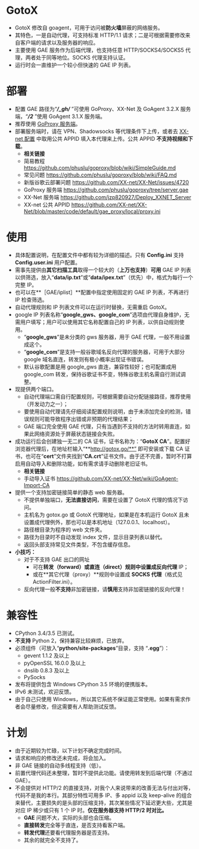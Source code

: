 # GotoX
- GotoX 修改自 goagent，可用于访问被**防火墙**屏蔽的网络服务。
- 其特色，一是自动代理，可支持标准 HTTP/1.1 请求；二是可根据需要修改来自客户端的请求以及服务器的响应。
- 主要使用 GAE 服务作为后端代理，也支持任意 HTTP/SOCKS4/SOCKS5 代理，两者处于同等地位。SOCKS 代理支持认证。
- 运行时会一直维护一个较小但快速的 GAE IP 列表。

# 部署
- 配置 GAE 路径为“***/_gh/*** ”可使用 GoProxy、XX-Net 及 GoAgent 3.2.X 服务端，“***/2***  ”使用 GoAgent 3.1.X 服务端。
- 推荐使用 [GoProxy 服务端](https://github.com/phuslu/goproxy/tree/server.gae)。
- 部署服务端时，请在 VPN、Shadowsocks 等代理条件下上传，或者去 [XX-net 配置](https://github.com/XX-net/XX-Net/blob/master/code/default/gae_proxy/local/proxy.ini) 中取用公共 APPID 填入本代理来上传。公共 APPID **不支持视频和下载**。
    - **相关链接**
    - 简易教程 https://github.com/phuslu/goproxy/blob/wiki/SimpleGuide.md
    - 常见问题 https://github.com/phuslu/goproxy/blob/wiki/FAQ.md
    - 新版谷歌云部署问题 https://github.com/XX-net/XX-Net/issues/4720
    - GoProxy 服务端 https://github.com/phuslu/goproxy/tree/server.gae
    - XX-Net 服务端 https://github.com/jzp820927/Deploy_XXNET_Server
    - XX-net 公共 APPID https://github.com/XX-net/XX-Net/blob/master/code/default/gae_proxy/local/proxy.ini

# 使用
- 具体配置说明，在配置文件中都有较为详细的描述。只有 **Config.ini** 支持 **Config.user.ini** 用户配置。
- 需事先提供由**其它扫描工具**取得一个较大的（**上万也支持**）**可用** GAE IP 列表以供筛选，放入“**data/ip.txt**”或“**data/ipex.txt**”（优先）中，格式为每行一个完整 IP。
- 也可以在**［GAE/iplist］**配置中指定使用固定的 GAE IP 列表，不再进行 IP 检查筛选。
- 自动代理规则和 IP 列表文件可以在运行时替换，无需重启 GotoX。
-  google IP 列表名称“**google_gws、google_com**”选项由代理自身维护，无需用户填写；用户可以使用其它名称配置自己的 IP 列表，以供自动规则使用。
    - “**google_gws**”是未分类的 gws 服务器，用于 GAE 代理，一般不用设置成这个。
    - “**google_com**”是支持一般谷歌域名反向代理的服务器，可用于大部分 google 域名直连，转发则有极小概率出现证书错误。
    - 默认谷歌配置是用 google_gws 直连，兼容性较好；也可配置成用 google_com 转发，保持谷歌证书不变，特殊谷歌主机名需自行测试调整。
- 现提供两个端口。
    - 自动代理端口需自行配置规则，可根据需要自动分配链接路径，推荐使用（开发动力之一）；
    - 要使用自动代理请先仔细阅读配置规则说明，由于未添加完全的检测，错误规则可能导致程序出错或非预期的代理结果；
    - GAE 端口完全使用 GAE 代理，只有当遇到不支持的方法时转用直连，如果此网络资源处于屏蔽状态链接会失败。
- 成功运行后会创建独一无二的 CA 证书，证书名称为：“**GotoX CA**”。配置好浏览器代理后，在地址栏输入“**http://gotox.go/**” 即可安装或下载 CA 证书，也可在“**cert**”文件夹找到“**CA.crt**”证书文件。由于还不完善，暂时不打算启用自动导入和删除功能，如有需求请手动删除老旧证书。
    - **相关链接**
    - 手动导入证书 https://github.com/XX-net/XX-Net/wiki/GoAgent-Import-CA
- 提供一个支持加密链接简单的静态 web 服务器。
    - 不提供单独端口，**无法直接访问**，需要在设置了 GotoX 代理的情况下访问。
    - 主机名为 gotox.go 或 GotoX 代理地址，如果是在本机运行 GotoX 且未设置成代理例外，那也可以是本机地址（127.0.0.1、localhost）。
    - 路径根目录为程序的 web 文件夹。
    - 路径为目录时不自动发现 index 文件，显示目录列表以替代。
    - 返回头部支持常见文件类型，不包含缓存信息。
- **小技巧：**
    - 对于不支持 GAE 出口的网址
        - 可在**转发（forward）或直连（direct）**规则中设置成**反向代理** IP；
        - 或在**其它代理（proxy）**规则中设置成 **SOCKS 代理**（格式见 ActionFilter.ini）。
    - 反向代理一般**不支持**非加密链接，请**慎用**支持非加密链接的反向代理！

# 兼容性
- CPython 3.4/3.5 已测试。
- **不支持** Python 2，保持兼容比较麻烦，已放弃。
- 必须组件（可放入“**python/site-packages**”目录，支持 “**.egg**”）：
    - gevent 1.1.2 及以上
    - pyOpenSSL 16.0.0 及以上
    - dnslib 0.8.3 及以上
    - PySocks
- 发布将提供包含 Windows CPython 3.5 环境的便携版本。
- IPv6 未测试，欢迎反馈。
- 由于自己只使用 Windows，所以其它系统不保证能正常使用。如果有需求作者会尽量修改，但这需要有人帮助测试反馈。

# 计划
- 由于近期较为忙碌，以下计划不确定完成时间。
- 请求和响应的修改还未完成，将会加入。
- 非 GAE 链接的自动多线程支持（低）。
- 前置代理代码还未整理，暂时不提供此功能。请使用转发到后端代理（不通过 GAE）。
- 不会提供对 HTTP/2 的直接支持，对我个人来说带来的改善无法与付出对等，代码不是我的本行。其部分特性可用多 IP、多 appid 以及 keep-alive 的组合来替代，主要损失的是头部的压缩支持，其次某些情况下延迟更大些，尤其是对应 IP 稀少或只有 1 个 IP 时。**仅在服务器支持 HTTP/2 时对比。**
    - **GAE** 问题不大，实际的头部也会压缩。
    - **直接转发**完全等于直连，是否支持看客户端。
    - **转发代理**还要看代理服务器是否支持。
    - 其余的就完全不支持了。
